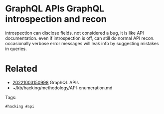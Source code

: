 # GraphQL APIs GraphQL introspection and recon
introspection can disclose fields. not considered a bug, it is like API documentation.
even if introspection is off, can still do normal API recon.
occasionally verbose error messages will leak info by suggesting mistakes in queries.

# Related

- [20221003150998](/zet/20221003150998/README.md) GraphQL APIs
- ~/kb/hacking/methodology/API-enumeration.md

Tags:

    #hacking #api 

